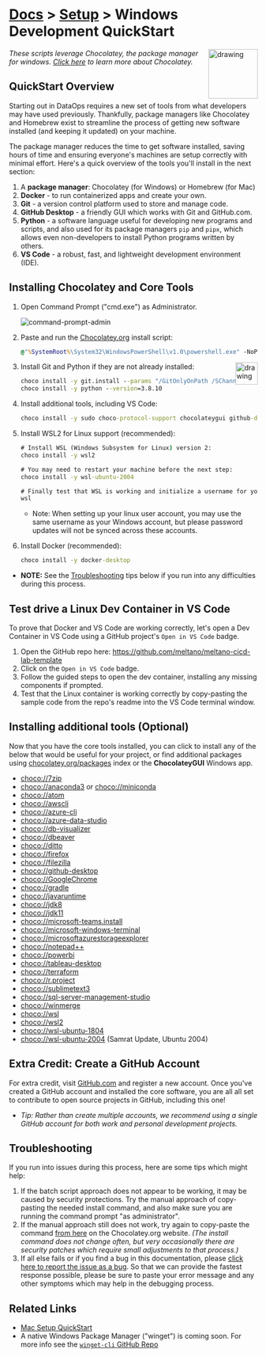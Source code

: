 # [Docs](../README.md) > [Setup](../setup/index.html) > Windows Development QuickStart

<!-- markdownlint-disable MD033 - no-inline-html -->

<a href="chocolatey.org"><img src="https://chocolatey.org/assets/images/global-shared/logo-square.svg" alt="drawing" width="100" style="float: right"/></a>

<!-- markdownlint-capture -->
<!-- markdownlint-disable -->
<!-- markdownlint-restore -->

_These scripts leverage Chocolatey, the package manager for windows. [Click here](https://chocolatey.org/why-chocolatey) to learn more about Chocolatey._

## QuickStart Overview

Starting out in DataOps requires a new set of tools from what developers may have used previously. Thankfully, package managers like Chocolatey and Homebrew exist to streamline the process of getting new software installed (and keeping it updated) on your machine.

The package manager reduces the time to get software installed, saving hours of time and ensuring everyone's machines are setup correctly with minimal effort. Here's a quick overview of the tools you'll install in the next section:

1. A **package manager**: Chocolatey (for Windows) or Homebrew (for Mac)
2. **Docker** - to run containerized apps and create your own.
3. **Git** - a version control platform used to store and manage code.
4. **GitHub Desktop** - a friendly GUI which works with Git and GitHub.com.
5. **Python** - a software language useful for developing new programs and scripts, and also used for its package managers `pip` and `pipx`, which allows even non-developers to install Python programs written by others.
6. **VS Code** - a robust, fast, and lightweight development environment (IDE).

## Installing Chocolatey and Core Tools

1. Open Command Prompt ("cmd.exe") as Administrator.

    ![command-prompt-admin](./resources/command-prompt-admin.gif)

2. Paste and run the [Chocolatey.org](https://chocolatey.org/docs/installation#install-with-cmdexe) install script:

    ```cmd
    @"%SystemRoot%\System32\WindowsPowerShell\v1.0\powershell.exe" -NoProfile -InputFormat None -ExecutionPolicy Bypass -Command " [System.Net.ServicePointManager]::SecurityProtocol = 3072; iex ((New-Object System.Net.WebClient).DownloadString('https://chocolatey.org/install.ps1'))" && SET "PATH=%PATH%;%ALLUSERSPROFILE%\chocolatey\bin"
    ```

    <a href="https://git-scm.com/"><img src="https://git-scm.com/images/logo@2x.png" alt="drawing" width="45" style="float: right"/></a>

3. Install Git and Python if they are not already installed:

    ```cmd
    choco install -y git.install --params "/GitOnlyOnPath /SChannel /NoAutoCrlf /WindowsTerminal"
    choco install -y python --version=3.8.10
    ```

4. Install additional tools, including VS Code:

    ```cmd
    choco install -y sudo choco-protocol-support chocolateygui github-desktop vscode
    ```

5. Install WSL2 for Linux support (recommended):

    ```cmd
    # Install WSL (Windows Subsystem for Linux) version 2:
    choco install -y wsl2

    # You may need to restart your machine before the next step:
    choco install -y wsl-ubuntu-2004

    # Finally test that WSL is working and initialize a username for your linux environment:
    wsl
    ```

   - Note: When setting up your linux user account, you may use the same username as your Windows account, but please password updates will not be synced across these accounts.

6. Install Docker (recommended):

    ```cmd
    choco install -y docker-desktop
    ```

- **NOTE:** See the [Troubleshooting](#troubleshooting) tips below if you run into any difficulties during this process.

## Test drive a Linux Dev Container in VS Code

To prove that Docker and VS Code are working correctly, let's open a Dev Container in VS Code using a GitHub project's `Open in VS Code` badge.

1. Open the GitHub repo here: https://github.com/meltano/meltano-cicd-lab-template
2. Click on the `Open in VS Code` badge.
3. Follow the guided steps to open the dev container, installing any missing components if prompted.
4. Test that the Linux container is working correctly by copy-pasting the sample code from the repo's readme into the VS Code terminal window.

## Installing additional tools (Optional)

Now that you have the core tools installed, you can click to install any of the below that would be useful for your project, or find additional packages using [chocolatey.org/packages](https://chocolatey.org/packages) index or the **ChocolateyGUI** Windows app.

- [choco://7zip](choco://7zip)
- [choco://anaconda3](choco://anaconda3) or [choco://miniconda](choco://miniconda)
- [choco://atom](choco://atom)
- [choco://awscli](choco://awscli)
- [choco://azure-cli](choco://azure-cli)
- [choco://azure-data-studio](choco://azure-data-studio)
- [choco://db-visualizer](choco://db-visualizer)
- [choco://dbeaver](choco://dbeaver)
- [choco://ditto](choco://ditto)
- [choco://firefox](choco://firefox)
- [choco://filezilla](choco://filezilla)
- [choco://github-desktop](choco://github-desktop)
- [choco://GoogleChrome](choco://GoogleChrome)
- [choco://gradle](choco://gradle)
- [choco://javaruntime](choco://javaruntime)
- [choco://jdk8](choco://jdk8)
- [choco://jdk11](choco://jdk11)
- [choco://microsoft-teams.install](choco://microsoft-teams.install)
- [choco://microsoft-windows-terminal](choco://microsoft-windows-terminal)
- [choco://microsoftazurestorageexplorer](choco://microsoftazurestorageexplorer)
- [choco://notepad++](choco://notepadplusplus)
- [choco://powerbi](choco://powerbi)
- [choco://tableau-desktop](choco://tableau-desktop)
- [choco://terraform](choco://terraform)
- [choco://r.project](choco://r.project)
- [choco://sublimetext3](choco://sublimetext3)
- [choco://sql-server-management-studio](choco://sql-server-management-studio)
- [choco://winmerge](choco://winmerge)
- [choco://wsl](choco://wsl)
- [choco://wsl2](choco://wsl2)
- [choco://wsl-ubuntu-1804](choco://wsl-ubuntu-1804)
- [choco://wsl-ubuntu-2004](choco://wsl-ubuntu-2004) (Samrat Update, Ubuntu 2004)

## Extra Credit: Create a GitHub Account

For extra credit, visit [GitHub.com](https://github.com/) and register a new account. Once you've created a GitHub account and installed the core software, you are all all set to contribute to open source projects in GitHub, including this one!

- _Tip: Rather than create multiple accounts, we recommend using a single GitHub account for both work and personal development projects._

## Troubleshooting

If you run into issues during this process, here are some tips which might help:

1. If the batch script approach does not appear to be working, it may be caused by security protections. Try the manual approach of copy-pasting the needed install command, and also make sure you are running the command prompt "as administrator".
2. If the manual approach still does not work, try again to copy-paste the command [from here](https://chocolatey.org/docs/installation#install-with-cmdexe) on the Chocolatey.org website. _(The install command does not change often, but very occasionally there are security patches which require small adjustments to that process.)_
3. If all else fails or if you find a bug in this documentation, please [click here to report the issue as a bug](https://github.com/slalom-ggp/dataops-docs/issues/new). So that we can provide the fastest response possible, please be sure to paste your error message and any other symptoms which may help in the debugging process.

## Related Links

- [Mac Setup QuickStart](mac.md)
- A native Windows Package Manager ("winget") is coming soon. For more info see the [`winget-cli` GitHub Repo](https://github.com/microsoft/winget-cli)
